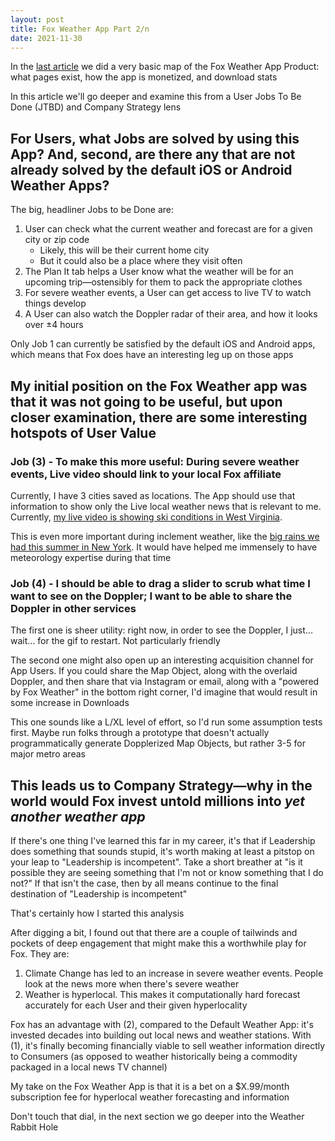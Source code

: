 ```yaml
---
layout: post
title: Fox Weather App Part 2/n
date: 2021-11-30
---
```


In the [last article](https://alexanderdou.com/2021/11/25/fox-weather-app-part-1) we did a very basic map of the Fox Weather App Product: what pages exist, how the app is monetized, and download stats

In this article we'll go deeper and examine this from a User Jobs To Be Done (JTBD) and Company Strategy lens

## For Users, what Jobs are solved by using this App? And, second, are there any that are not already solved by the default iOS or Android Weather Apps?

The big, headliner Jobs to be Done are:

1. User can check what the current weather and forecast are for a given city or zip code
    - Likely, this will be their current home city
    - But it could also be a place where they visit often
2. The Plan It tab helps a User know what the weather will be for an upcoming trip—ostensibly for them to pack the appropriate clothes
3. For severe weather events, a User can get access to live TV to watch things develop
4. A User can also watch the Doppler radar of their area, and how it looks over ±4 hours

Only Job 1 can currently be satisfied by the default iOS and Android apps, which means that Fox does have an interesting leg up on those apps

## My initial position on the Fox Weather app was that it was not going to be useful, but upon closer examination, there are some interesting hotspots of User Value

### Job (3) - To make this more useful: During severe weather events, Live video should link to your local Fox affiliate

Currently, I have 3 cities saved as locations. The App should use that information to show only the Live local weather news that is relevant to me. Currently, [my live video is showing ski conditions in West Virginia](https://photos.app.goo.gl/owYujYGXhHV4rGSQ6). 

This is even more important during inclement weather, like the [big rains we had this summer in New York](https://www.usatoday.com/story/news/nation/2021/09/02/flooding-nyc-after-hurricane-ida-subway-videos/5692921001/). It would have helped me immensely to have meteorology expertise during that time 

### Job (4) - I should be able to drag a slider to scrub what time I want to see on the Doppler; I want to be able to share the Doppler in other services

The first one is sheer utility: right now, in order to see the Doppler, I just... wait... for the gif to restart. Not particularly friendly

The second one might also open up an interesting acquisition channel for App Users. If you could share the Map Object, along with the overlaid Doppler, and then share that via Instagram or email, along with a "powered by Fox Weather" in the bottom right corner, I'd imagine that would result in some increase in Downloads

This one sounds like a L/XL level of effort, so I'd run some assumption tests first. Maybe run folks through a prototype that doesn't actually programmatically generate Dopplerized Map Objects, but rather 3-5 for major metro areas

## This leads us to Company Strategy—why in the world would Fox invest untold millions into *yet another weather app*

If there's one thing I've learned this far in my career, it's that if Leadership does something that sounds stupid, it's worth making at least a pitstop on your leap to "Leadership is incompetent". Take a short breather at "is it possible they are seeing something that I'm not or know something that I do not?" If that isn't the case, then by all means continue to the final destination of "Leadership is incompetent"

That's certainly how I started this analysis

After digging a bit, I found out that there are a couple of tailwinds and pockets of deep engagement that might make this a worthwhile play for Fox. They are:

1. Climate Change has led to an increase in severe weather events. People look at the news more when there's severe weather
2. Weather is hyperlocal. This makes it computationally hard forecast accurately for each User and their given hyperlocality 

Fox has an advantage with (2), compared to the Default Weather App: it's invested decades into building out local news and weather stations. With (1), it's finally becoming financially viable to sell weather information directly to Consumers (as opposed to weather historically being a commodity packaged in a local news TV channel)

My take on the Fox Weather App is that it is a bet on a $X.99/month subscription fee for hyperlocal weather forecasting and information

Don't touch that dial, in the next section we go deeper into the Weather Rabbit Hole